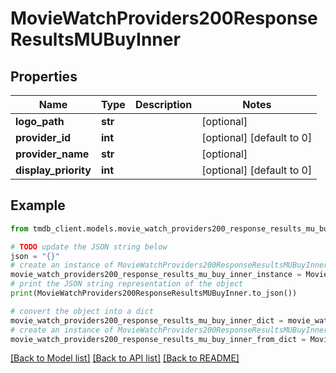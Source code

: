 # MovieWatchProviders200ResponseResultsMUBuyInner


## Properties

Name | Type | Description | Notes
------------ | ------------- | ------------- | -------------
**logo_path** | **str** |  | [optional] 
**provider_id** | **int** |  | [optional] [default to 0]
**provider_name** | **str** |  | [optional] 
**display_priority** | **int** |  | [optional] [default to 0]

## Example

```python
from tmdb_client.models.movie_watch_providers200_response_results_mu_buy_inner import MovieWatchProviders200ResponseResultsMUBuyInner

# TODO update the JSON string below
json = "{}"
# create an instance of MovieWatchProviders200ResponseResultsMUBuyInner from a JSON string
movie_watch_providers200_response_results_mu_buy_inner_instance = MovieWatchProviders200ResponseResultsMUBuyInner.from_json(json)
# print the JSON string representation of the object
print(MovieWatchProviders200ResponseResultsMUBuyInner.to_json())

# convert the object into a dict
movie_watch_providers200_response_results_mu_buy_inner_dict = movie_watch_providers200_response_results_mu_buy_inner_instance.to_dict()
# create an instance of MovieWatchProviders200ResponseResultsMUBuyInner from a dict
movie_watch_providers200_response_results_mu_buy_inner_from_dict = MovieWatchProviders200ResponseResultsMUBuyInner.from_dict(movie_watch_providers200_response_results_mu_buy_inner_dict)
```
[[Back to Model list]](../README.md#documentation-for-models) [[Back to API list]](../README.md#documentation-for-api-endpoints) [[Back to README]](../README.md)


